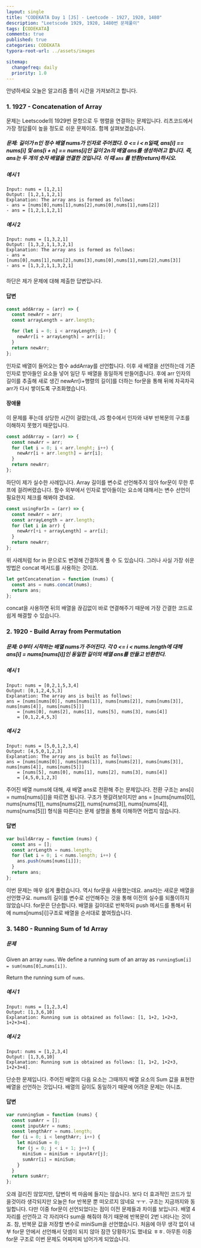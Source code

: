 ```yaml
---
layout: single
title: "CODEKATA Day 1 [JS] - Leetcode - 1927, 1920, 1480"
description: "Leetscode 1929, 1920, 1480번 문제풀이"
tags: [CODEKATA]
comments: true
published: true
categories: CODEKATA
typora-root-url: ../assets/images

sitemap:
  changefreq: daily
  priority: 1.0
---
```


안녕하세요 오늘은 알고리즘 풀이 시간을 가져보려고 합니다.

### 1. 1927 - Concatenation of Array

문제는 Leetscode의 1929번 문항으로 두 행렬을 연결하는 문제입니다. 리츠코드에서 가장 정답률이 높을 정도로 쉬운 문제이죠. 함께 살펴보겠습니다.

##### 문제: 길이가 n인 정수 배열 nums가 인자로 주어졌다. 0 <= i < n일때, ans[i] == nums[i] 및 ans[i + n] == nums[i]인 길이 2n의 배열 ans를 생성하려고 합니다. 즉, ans는 두 개의 숫자 배열을 연결한 것입니다. 이 때 `ans` 를 반환(return)하시오.

##### 예시 1

```
Input: nums = [1,2,1]
Output: [1,2,1,1,2,1]
Explanation: The array ans is formed as follows:
- ans = [nums[0],nums[1],nums[2],nums[0],nums[1],nums[2]]
- ans = [1,2,1,1,2,1]
```

##### 예시 2

```
Input: nums = [1,3,2,1]
Output: [1,3,2,1,1,3,2,1]
Explanation: The array ans is formed as follows:
- ans = [nums[0],nums[1],nums[2],nums[3],nums[0],nums[1],nums[2],nums[3]]
- ans = [1,3,2,1,1,3,2,1]
```

#####

하단은 제가 문제에 대해 제출한 답변입니다.

#### 답변

```js
const addArray = (arr) => {
  const newArr = arr;
  const arrayLength = arr.length;

  for (let i = 0; i < arrayLength; i++) {
    newArr[i + arrayLength] = arr[i];
  }
  return newArr;
};
```

인자로 배열이 들어오는 함수 addArray를 선언합니다. 이후 새 배열을 선언하는데 기존 인자로 받아들인 요소들 넣어 일단 두 배열을 동일하게 만들어줍니다. 후에 arr 인자의 길이를 추출해 새로 생긴 newArr[i+행렬의 길이]를 더하는 for문을 통해 뒤에 차곡차곡 arr가 다시 쌓이도록 구조화했습니다.

#### 장애물

이 문제를 푸는데 상당한 시간이 걸렸는데, JS 함수에서 인자와 내부 반복문의 구조를 이해하지 못했기 때문입니다.

```js
const addArray = (arr) => {
  const newArr = arr;
  for (let i = 0; i < arr.lenght; i++) {
    newArr[i + arr.length] = arr[i];
  }
  return newArr;
};
```

하단이 제가 실수한 사례입니다. Array 길이를 변수로 선언해주지 않아 for문이 무한 루프에 걸려버렸습니다. 함수 외부에서 인자로 받아들이는 요소에 대해서는 변수 선언이 필요한지 체크를 해봐야 겠네요.

```js
const usingForIn = (arr) => {
  const newArr = arr;
  const arrayLength = arr.length;
  for (let i in arr) {
    newArr[+i + arrayLength] = arr[i];
  }
  return newArr;
};
```

위 사례처럼 for in 문으로도 변경해 간결하게 풀 수 도 있습니다. 그러나 사실 가장 쉬운 방법은 concat 메서드를 사용하는 것이죠.

```js
let getConcatenation = function (nums) {
  const ans = nums.concat(nums);
  return ans;
};
```

concat을 사용하면 뒤의 배열을 끊김없이 바로 연결해주기 때문에 가장 간결한 코드로 쉽게 해결할 수 있습니다.

### 2. 1920 - Build Array from Permutation

##### 문제: 0부터 시작하는 배열 nums가 주어진다. 각 0 <= i < nums.length에 대해 ans[i] = nums[nums[i]]인 동일한 길이의 배열 ans를 만들고 반환한다.

##### 예시 1

```
Input: nums = [0,2,1,5,3,4]
Output: [0,1,2,4,5,3]
Explanation: The array ans is built as follows:
ans = [nums[nums[0]], nums[nums[1]], nums[nums[2]], nums[nums[3]], nums[nums[4]], nums[nums[5]]]
    = [nums[0], nums[2], nums[1], nums[5], nums[3], nums[4]]
    = [0,1,2,4,5,3]
```

##### 예시 2

```
Input: nums = [5,0,1,2,3,4]
Output: [4,5,0,1,2,3]
Explanation: The array ans is built as follows:
ans = [nums[nums[0]], nums[nums[1]], nums[nums[2]], nums[nums[3]], nums[nums[4]], nums[nums[5]]]
    = [nums[5], nums[0], nums[1], nums[2], nums[3], nums[4]]
    = [4,5,0,1,2,3]
```

주어진 배열 nums에 대해, 새 배열 ans로 전환해 주는 문제입니다. 전환 구조는 ans[i] = nums[nums[i]]을 따르면 됩니다. 구조가 햇갈려보이지만 ans = [nums[nums[0]], nums[nums[1]], nums[nums[2]], nums[nums[3]], nums[nums[4]], nums[nums[5]]] 형식을 따른다는 문제 설명을 통해 이해하면 어렵지 않습니다.

#### 답변

```js
var buildArray = function (nums) {
  const ans = [];
  const arrLength = nums.length;
  for (let i = 0; i < nums.length; i++) {
    ans.push(nums[nums[i]]);
  }
  return ans;
};
```

이번 문제는 매우 쉽게 풀렸습니다. 역시 for문을 사용했는데요. ans라는 새로운 배열을 선언했구요. nums의 길이를 변수로 선언해주는 것을 통해 이전의 실수를 되풀이하지 않았습니다. for문은 단순합니다. 배열을 길이대로 반복하되 push 메서드를 통해서 뒤에 nums[nums[i]]구조로 배열을 순서대로 붙여줬습니다.

### 3. 1480 - Running Sum of 1d Array

##### 문제

Given an array `nums`. We define a running sum of an array as `runningSum[i] = sum(nums[0]…nums[i])`.

Return the running sum of `nums`.

##### 예시 1

```
Input: nums = [1,2,3,4]
Output: [1,3,6,10]
Explanation: Running sum is obtained as follows: [1, 1+2, 1+2+3, 1+2+3+4].
```

##### 예시 2

```
Input: nums = [1,2,3,4]
Output: [1,3,6,10]
Explanation: Running sum is obtained as follows: [1, 1+2, 1+2+3, 1+2+3+4].
```

단순한 문제입니다. 주어진 배열의 다음 요소는 그때까지 배열 요소의 Sum 값을 표현한 배열을 선언하는 것입니다. 배열의 길이도 동일하기 때문에 어려운 문제는 아니죠.

#### 답변

```js
var runningSum = function (nums) {
  const sumArr = [];
  const inputArr = nums;
  const lengthArr = nums.length;
  for (i = 0; i < lengthArr; i++) {
    let miniSum = 0;
    for (j = 0; j < i + 1; j++) {
      miniSum = miniSum + inputArr[j];
      sumArr[i] = miniSum;
    }
  }
  return sumArr;
};
```

오래 걸리진 않았지만, 답변이 썩 마음에 들지는 않습니다. 보다 더 효과적인 코드가 있을것이라 생각되지만 오늘은 for 반복문 뿐 떠오르지 않네요 ㅜㅜ. 구조는 지금까지와 동일합니다. 다만 이중 for문이 선언되었다는 점이 이전 문제들과 차이를 보입니다. 배열 4자리를 선언하고 각 자리마다 sum을 해줘야 하기 때문에 반복문이 2번 나타나는 것이죠. 참, 반복문 값을 저장할 변수로 miniSum을 선언했습니다. 처음에 아무 생각 없이 내부 for문 안에서 선언해서 덧셈이 되지 않아 잠깐 당황하기도 했네요 ㅎㅎ. 아무튼 이중 for문 구조로 이번 문제도 어찌저찌 넘어가게 되었습니다.
